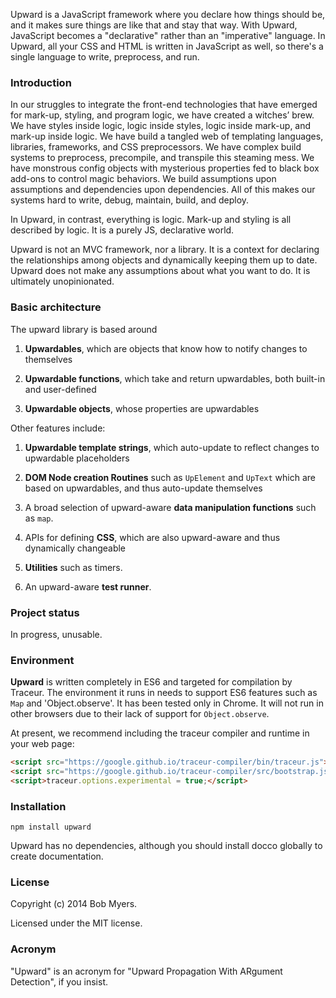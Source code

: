 Upward is a JavaScript framework where you declare how things should be,
and it makes sure things are like that and stay that way.
With Upward, JavaScript becomes a "declarative" rather than an "imperative" language.
In Upward, all your CSS and HTML is written in JavaScript as well,
so there's a single language to write, preprocess, and run.

### Introduction

In our struggles to integrate the front-end technologies that have emerged
for mark-up, styling, and program logic, we have created a witches&rsquo; brew.
We have styles inside logic, logic inside styles,
logic inside mark-up, and mark-up inside logic.
We have build a tangled web of templating languages, libraries, frameworks, 
and CSS preprocessors.
We have complex build systems to preprocess, precompile, and transpile this steaming mess.
We have monstrous config objects with mysterious properties fed to black box add-ons to control magic behaviors.
We build assumptions upon assumptions and dependencies upon dependencies.
All of this makes our systems hard to write, debug, maintain, build, and deploy.

In Upward, in contrast, everything is logic.
Mark-up and styling is all described by logic.
It is a purely JS, declarative world.

Upward is not an MVC framework, nor a library.
It is a context for declaring the relationships among objects
and dynamically keeping them up to date.
Upward does not make any assumptions about what you want to do.
It is ultimately unopinionated.

### Basic architecture

The upward library is based around

 1. **Upwardables**, which are objects that know how to notify changes to themselves

 1. **Upwardable functions**, which take and return upwardables, both built-in and user-defined
 
 1. **Upwardable objects**, whose properties are upwardables

Other features include:

 1. **Upwardable template strings**, which auto-update to reflect changes to upwardable placeholders

 1. **DOM Node creation Routines** such as `UpElement` and `UpText` which are based on upwardables, and thus auto-update themselves

 1. A broad selection of upward-aware **data manipulation functions** such as `map`.

 1. APIs for defining **CSS**, which are also upward-aware and thus dynamically changeable

 1. **Utilities** such as timers.

 1. An upward-aware **test runner**.

### Project status

In progress, unusable.

### Environment

**Upward** is written completely in ES6 and targeted for compilation by Traceur.
The environment it runs in needs to support ES6 features such as `Map` and 'Object.observe'.
It has been tested only in Chrome.
It will not run in other browsers due to their lack of support for `Object.observe`.

At present, we recommend including the traceur compiler and runtime in your web page:

```html
<script src="https://google.github.io/traceur-compiler/bin/traceur.js"></script>
<script src="https://google.github.io/traceur-compiler/src/bootstrap.js"></script>
<script>traceur.options.experimental = true;</script>
```

### Installation

    npm install upward

Upward has no dependencies, although you should install docco globally to create documentation.

### License

Copyright (c) 2014 Bob Myers.

Licensed under the MIT license.

### Acronym

"Upward" is an acronym for "Upward Propagation With ARgument Detection", if you insist.
